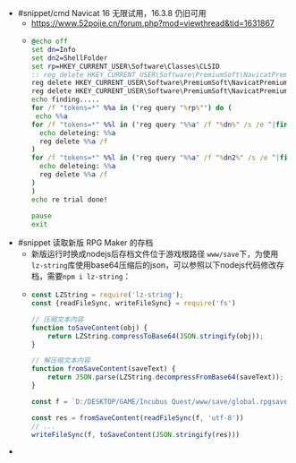 - #snippet/cmd Navicat 16 无限试用，16.3.8 仍旧可用
	- <https://www.52pojie.cn/forum.php?mod=viewthread&tid=1631867>
	- ```cmd
	  @echo off
	  set dn=Info
	  set dn2=ShellFolder
	  set rp=HKEY_CURRENT_USER\Software\Classes\CLSID
	  :: reg delete HKEY_CURRENT_USER\Software\PremiumSoft\NavicatPremium\Registration14XCS /f  %针对<strong><font color="#FF0000">navicat</font></strong>15%
	  reg delete HKEY_CURRENT_USER\Software\PremiumSoft\NavicatPremium\Registration16XCS /f
	  reg delete HKEY_CURRENT_USER\Software\PremiumSoft\NavicatPremium\Update /f
	  echo finding.....
	  for /f "tokens=*" %%a in ('reg query "%rp%"') do (
	   echo %%a
	  for /f "tokens=*" %%l in ('reg query "%%a" /f "%dn%" /s /e ^|findstr /i "%dn%"') do (
	    echo deleteing: %%a
	    reg delete %%a /f
	  )
	  for /f "tokens=*" %%l in ('reg query "%%a" /f "%dn2%" /s /e ^|findstr /i "%dn2%"') do (
	    echo deleteing: %%a
	    reg delete %%a /f
	  )
	  )
	  echo re trial done!
	    
	  pause
	  exit
	  ```
- #snippet 读取新版 RPG Maker 的存档
	- 新版运行时换成nodejs后存档文件位于游戏根路径 `www/save`下，为使用`lz-string`库使用base64压缩后的json，可以参照以下nodejs代码修改存档，需要`npm i lz-string`：
	- ```js
	  const LZString = require('lz-string');
	  const {readFileSync, writeFileSync} = require('fs') 
	  
	  // 压缩文本内容
	  function toSaveContent(obj) {
	      return LZString.compressToBase64(JSON.stringify(obj));
	  }
	  
	  // 解压缩文本内容
	  function fromSaveContent(saveText) {
	      return JSON.parse(LZString.decompressFromBase64(saveText));
	  }
	  
	  const f = `D:/DESKTOP/GAME/Incubus Quest/www/save/global.rpgsave`
	  
	  const res = fromSaveContent(readFileSync(f, 'utf-8'))
	  // ...
	  writeFileSync(f, toSaveContent(JSON.stringify(res)))
	  ```
-